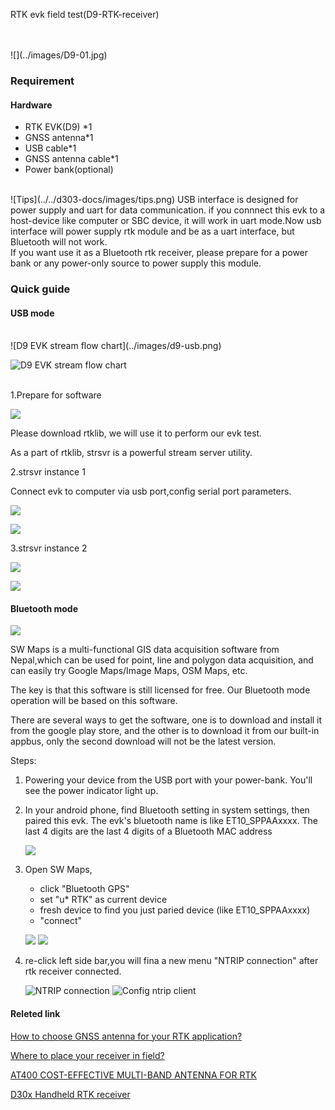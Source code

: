 <span class="markdown-body-normal-header">RTK evk field test(D9-RTK-receiver)
</span>
<br>

<br>
<br>
![](../images/D9-01.jpg) 

### Requirement

#### Hardware
* RTK EVK(D9) *1
* GNSS antenna*1
* USB cable*1
* GNSS antenna cable*1
* Power bank(optional)

<br>
![Tips](../../d303-docs/images/tips.png)
USB interface is designed for power supply and uart for data communication.
if you connnect this evk to a host-device like computer or SBC device, it will 
work in uart mode.Now usb interface will power supply rtk module and be as a uart
interface, but Bluetooth will not work.

<br>
If you want use it as a Bluetooth rtk receiver, please prepare for a power bank
or any power-only source to power supply this module.

### Quick guide

#### USB mode

<br>
![D9 EVK stream flow chart](../images/d9-usb.png)

![D9 EVK stream flow chart](../images/d9-strsvr.png)
  
<br>
1.Prepare for software

  ![](../images/str-d9.png)
   
  Please download rtklib, we will use it to perform our evk test.

  As a part of rtklib, strsvr is a powerful stream server utility.
 

 
2.strsvr instance 1
   
  Connect evk to computer via usb port,config serial port parameters.
   
   
  ![](../images/str-1.png) 
   
   ![](../images/str-2.png)

3.strsvr instance 2

  ![](../images/str-3.png) 
 
  ![](../images/str-4.png)


#### Bluetooth mode

![](../images/sw-map-0.png)

SW Maps is a multi-functional GIS data acquisition software from Nepal,which can be used for point, line and polygon data acquisition, and can easily try Google Maps/Image Maps, OSM Maps, etc. 

The key is that this software is still licensed for free.
Our Bluetooth mode operation will be based on this software.

There are several ways to get the software, one is to download and install it from the google play store, and the other is to download it from our built-in appbus, only the second download will not be the latest version.
 
Steps:
1. Powering your device from the USB port with your power-bank. You'll see the power indicator light up.  

2. In your android phone, find Bluetooth setting in system settings, then paired this evk. The evk's bluetooth name is like ET10_SPPAAxxxx. The last 4 digits are the last 4 digits of a Bluetooth MAC address 

   ![](../images/sw-d9-1.png)

3. Open SW Maps, 
   - click "Bluetooth GPS"
   - set "u* RTK" as current device 
   - fresh device to find you just paried device (like ET10_SPPAAxxxx) 
   - "connect" 
   
   ![](../images/sw-d9-3.png)  ![](../images/sw-d9-5.png)


4. re-click left side bar,you will fina a new menu "NTRIP connection" after rtk receiver connected. 

   ![NTRIP connection](../images/sw-d9-6.png)  ![Config ntrip client](../images/sw-d9-7.png) 

   


   
   
   
   
   
#### Releted link  
 [How to choose GNSS antenna for your RTK application?](../../d303-docs/common/choice-of-antenna) 

 
 [Where to place your receiver in field?](../../d303-docs/common/about-rtk/#where-to-place-your-rtk-receiver) 

 
 [AT400 COST-EFFECTIVE MULTI-BAND ANTENNA FOR RTK](https://www.datagnss.com/products/at400-multi-band-antenna-for-rtk) 
 
 
 [D30x Handheld RTK receiver](../../d303-docs/)



